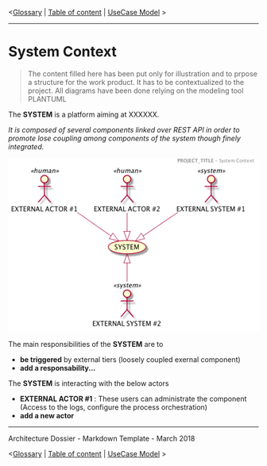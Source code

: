 <[Glossary](./0002.Glossary.md) \| [Table of content](./0001.TableOfContent.md) \| [UseCase Model](./0200.UseCaseModel.md) >

* * *

# System Context

> The content filled here has been put only for illustration and to prpose a structure for the work product.
> It has to be contextualized to the project.
> All diagrams have been done relying on the modeling tool PLANTUML

The **SYSTEM** is a platform aiming at XXXXXX.

_It is composed of several components linked over REST API in order to promote lose coupling among components of the system though finely integrated._

![System Context](./images/0100.SystemContext.png)

The main responsibilities of the **SYSTEM** are to

- **be triggered** by external tiers (loosely coupled exernal component)
- **add a responsability...**

The **SYSTEM** is interacting with the below actors

- **EXTERNAL ACTOR #1** : These users can administrate the component (Access to the logs, configure the process orchestration)
- **add a new actor**  

* * *

Architecture Dossier - Markdown Template - March 2018

<[Glossary](./0002.Glossary.md) \| [Table of content](./0001.TableOfContent.md) \| [UseCase Model](./0200.UseCaseModel.md) >
